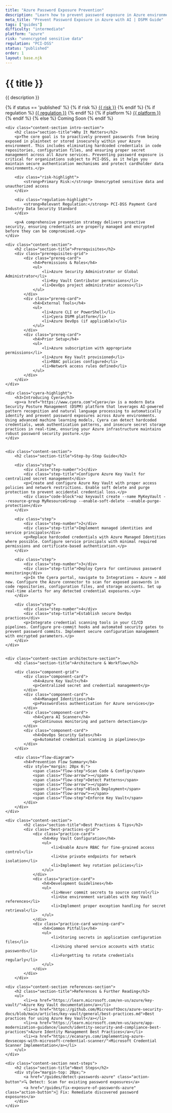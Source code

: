 ```yaml
---
title: "Azure Password Exposure Prevention"
description: "Learn how to prevent password exposure in Azure environments. Follow step-by-step guidance for PCI-DSS compliance."
meta_title: "Prevent Password Exposure in Azure with AI | DSPM Guide"
tags: ["guides"]
difficulty: "intermediate"
platform: "azure"
risk: "unencrypted sensitive data"
regulation: "PCI-DSS"
status: "published"
order: 1
layout: base.njk
---
```


<div class="container">
    <div class="header">
        <h1>{{ title }}</h1>
        <p>{{ description }}</p>
        <div class="guide-tags-container">
			<div class="guide-tags-wrapper">
		    {% if status == 'published' %}
		        {% if risk %}
		        <a href="/risk/{{ risk | downcase | replace: ' ', '-' }}/" class="guide-tag risk">{{ risk }}</a>
		        {% endif %}
		        {% if regulation %}
		        <a href="/regulation/{{ regulation | downcase | replace: ' ', '-' }}/" class="guide-tag regulation">{{ regulation }}</a>
		        {% endif %}
		        {% if platform %}
		        <a href="/platforms/{{ platform | downcase | replace: ' ', '-' }}/" class="guide-tag platform">{{ platform }}</a>
		        {% endif %}
		    {% else %}
		        <span class="guide-tag coming-soon">Coming Soon</span>
		    {% endif %}
		</div>
		</div>
    </div>

    <div class="content-section intro-section">
        <h2 class="section-title">Why It Matters</h2>
        <p>The core goal is to proactively prevent passwords from being exposed in plaintext or stored insecurely within your Azure environment. This includes eliminating hardcoded credentials in code repositories, configuration files, and ensuring proper secret management across all Azure services. Preventing password exposure is critical for organizations subject to PCI-DSS, as it helps you maintain secure authentication mechanisms and protect cardholder data environments.</p>
        
        <div class="risk-highlight">
            <strong>Primary Risk:</strong> Unencrypted sensitive data and unauthorized access
        </div>
        
        <div class="regulation-highlight">
            <strong>Relevant Regulation:</strong> PCI-DSS Payment Card Industry Data Security Standard
        </div>
        
        <p>A comprehensive prevention strategy delivers proactive security, ensuring credentials are properly managed and encrypted before they can be compromised.</p>
    </div>

    <div class="content-section">
        <h2 class="section-title">Prerequisites</h2>
        <div class="prerequisites-grid">
            <div class="prereq-card">
                <h4>Permissions & Roles</h4>
                <ul>
                    <li>Azure Security Administrator or Global Administrator</li>
                    <li>Key Vault Contributor permissions</li>
                    <li>DevOps project administrator access</li>
                </ul>
            </div>
            <div class="prereq-card">
                <h4>External Tools</h4>
                <ul>
                    <li>Azure CLI or PowerShell</li>
                    <li>Cyera DSPM platform</li>
                    <li>Azure DevOps (if applicable)</li>
                </ul>
            </div>
            <div class="prereq-card">
                <h4>Prior Setup</h4>
                <ul>
                    <li>Azure subscription with appropriate permissions</li>
                    <li>Azure Key Vault provisioned</li>
                    <li>RBAC policies configured</li>
                    <li>Network access rules defined</li>
                </ul>
            </div>
        </div>
    </div>
	
    <div class="cyera-highlight">
        <h3>Introducing Cyera</h3>
        <p><a href="https://www.cyera.com">Cyera</a> is a modern Data Security Posture Management (DSPM) platform that leverages AI-powered pattern recognition and natural language processing to automatically identify and prevent password exposures across Azure environments. Using advanced machine learning models, Cyera can detect hardcoded credentials, weak authentication patterns, and insecure secret storage practices in real-time, ensuring your Azure infrastructure maintains robust password security posture.</p>
    </div>
	

    <div class="content-section">
        <h2 class="section-title">Step-by-Step Guide</h2>
        
        <div class="step">
            <div class="step-number">1</div>
            <div class="step-title">Configure Azure Key Vault for centralized secret management</div>
            <p>Create and configure Azure Key Vault with proper access policies and network restrictions. Enable soft delete and purge protection to prevent accidental credential loss.</p>
            <div class="code-block">az keyvault create --name MyKeyVault --resource-group MyResourceGroup --enable-soft-delete --enable-purge-protection</div>
        </div>

        <div class="step">
            <div class="step-number">2</div>
            <div class="step-title">Implement managed identities and service principals</div>
            <p>Replace hardcoded credentials with Azure Managed Identities where possible. Configure service principals with minimal required permissions and certificate-based authentication.</p>
        </div>

        <div class="step">
            <div class="step-number">3</div>
            <div class="step-title">Deploy Cyera for continuous password monitoring</div>
            <p>In the Cyera portal, navigate to Integrations → Azure → Add new. Configure the Azure connector to scan for exposed passwords in code repositories, configuration files, and storage accounts. Set up real-time alerts for any detected credential exposures.</p>
        </div>

        <div class="step">
            <div class="step-number">4</div>
            <div class="step-title">Establish secure DevOps practices</div>
            <p>Integrate credential scanning tools in your CI/CD pipelines. Configure pre-commit hooks and automated security gates to prevent password commits. Implement secure configuration management with encrypted parameters.</p>
        </div>
    </div>


    <div class="content-section architecture-section">
        <h2 class="section-title">Architecture & Workflow</h2>
        
        <div class="component-grid">
            <div class="component-card">
                <h4>Azure Key Vault</h4>
                <p>Centralized secret and credential management</p>
            </div>
            <div class="component-card">
                <h4>Managed Identities</h4>
                <p>Passwordless authentication for Azure services</p>
            </div>
            <div class="component-card">
                <h4>Cyera AI Scanner</h4>
                <p>Continuous monitoring and pattern detection</p>
            </div>
            <div class="component-card">
                <h4>DevOps Security Gates</h4>
                <p>Automated credential scanning in pipelines</p>
            </div>
        </div>

        <div class="flow-diagram">
            <h4>Prevention Flow Summary</h4>
            <div style="margin: 20px 0;">
                <span class="flow-step">Scan Code & Config</span>
                <span class="flow-arrow">→</span>
                <span class="flow-step">Detect Patterns</span>
                <span class="flow-arrow">→</span>
                <span class="flow-step">Block Deployment</span>
                <span class="flow-arrow">→</span>
                <span class="flow-step">Enforce Key Vault</span>
            </div>
        </div>
    </div>

	<div class="content-section">
	        <h2 class="section-title">Best Practices & Tips</h2>
	        <div class="best-practices-grid">
	            <div class="practice-card">
	                <h4>Key Vault Configuration</h4>
	                <ul>
	                    <li>Enable Azure RBAC for fine-grained access control</li>
	                    <li>Use private endpoints for network isolation</li>
	                    <li>Implement key rotation policies</li>
	                </ul>
	            </div>
	            <div class="practice-card">
	                <h4>Development Guidelines</h4>
	                <ul>
	                    <li>Never commit secrets to source control</li>
	                    <li>Use environment variables with Key Vault references</li>
	                    <li>Implement proper exception handling for secret retrieval</li>
	                </ul>
	            </div>
	            <div class="practice-card warning-card">
	                <h4>Common Pitfalls</h4>
	                <ul>
	                    <li>Storing secrets in application configuration files</li>
	                    <li>Using shared service accounts with static passwords</li>
	                    <li>Forgetting to rotate credentials regularly</li>
	                </ul>
	            </div>
	        </div>
	    </div>

    <div class="content-section references-section">
        <h2 class="section-title">References & Further Reading</h2>
        <ul>
            <li><a href="https://learn.microsoft.com/en-us/azure/key-vault/">Azure Key Vault documentation</a></li>
            <li><a href="https://github.com/MicrosoftDocs/azure-security-docs/blob/main/articles/key-vault/general/best-practices.md">Best practices for using Azure Key Vault</a></li>
            <li><a href="https://learn.microsoft.com/en-us/azure/app-modernization-guidance/launch/identity-security-and-compliance-best-practices">Azure Identity Management Best Practices</a></li>
            <li><a href="https://ecanarys.com/implementing-azure-devsecops-with-microsoft-credential-scanner/">Microsoft Credential Scanner Implementation</a></li>
        </ul>
    </div>

    <div class="content-section next-steps">
        <h2 class="section-title">Next Steps</h2>
        <div style="margin-top: 20px;">
            <a href="/guides/detect-passwords-azure" class="action-button">🔍 Detect: Scan for existing password exposures</a>
            <a href="/guides/fix-exposure-of-passwords-azure" class="action-button">🔧 Fix: Remediate discovered password exposures</a>
        </div>
    </div>
</div>